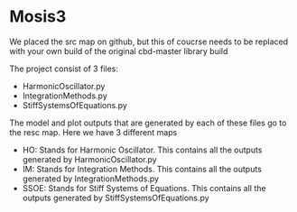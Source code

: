 # Mosis3
We placed the src map on github, but this of coucrse needs to be replaced with your own build of the original cbd-master library build

The project consist of 3 files:
- HarmonicOscillator.py
- IntegrationMethods.py
- StiffSystemsOfEquations.py

The model and plot outputs that are generated by each of these files go to the resc map. Here we have 3 different maps
- HO: Stands for Harmonic Oscillator. This contains all the outputs generated by HarmonicOscillator.py
- IM: Stands for Integration Methods. This contains all the outputs generated by IntegrationMethods.py
- SSOE: Stands for Stiff Systems of Equations. This contains all the outputs generated by StiffSystemsOfEquations.py

